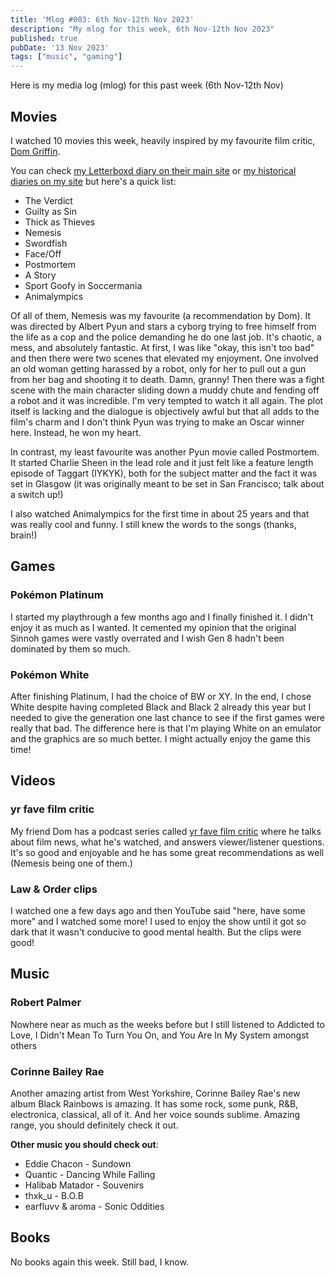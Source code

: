 ```yaml
---
title: 'Mlog #003: 6th Nov-12th Nov 2023'
description: "My mlog for this week, 6th Nov-12th Nov 2023"
published: true
pubDate: '13 Nov 2023'
tags: ["music", "gaming"]
---
```


Here is my media log (mlog) for this past week (6th Nov-12th Nov)

## Movies

I watched 10 movies this week, heavily inspired by my favourite film critic, [Dom Griffin](https://www.youtube.com/@TheArmchairAuteur).

You can check [my Letterboxd diary on their main site](https://letterboxd.com/lukealexdavis/films/diary/for/2023/11/) or [my historical diaries on my site](/letterboxd-diaries/) but here's a quick list:

* The Verdict
* Guilty as Sin
* Thick as Thieves
* Nemesis
* Swordfish
* Face/Off
* Postmortem
* A Story
* Sport Goofy in Soccermania
* Animalympics

Of all of them, Nemesis was my favourite (a recommendation by Dom). It was directed by Albert Pyun and stars a cyborg trying to free himself from the life as a cop and the police demanding he do one last job. It's chaotic, a mess, and absolutely fantastic. At first, I was like "okay, this isn't too bad" and then there were two scenes that elevated my enjoyment. One involved an old woman getting harassed by a robot, only for her to pull out a gun from her bag and shooting it to death. Damn, granny! Then there was a fight scene with the main character sliding down a muddy chute and fending off a robot and it was incredible. I'm very tempted to watch it all again. The plot itself is lacking and the dialogue is objectively awful but that all adds to the film's charm and I don't think Pyun was trying to make an Oscar winner here. Instead, he won my heart.

In contrast, my least favourite was another Pyun movie called Postmortem. It started Charlie Sheen in the lead role and it just felt like a feature length episode of Taggart (IYKYK), both for the subject matter and the fact it was set in Glasgow (it was originally meant to be set in San Francisco; talk about a switch up!)

I also watched Animalympics for the first time in about 25 years and that was really cool and funny. I still knew the words to the songs (thanks, brain!)

## Games

### Pokémon Platinum

I started my playthrough a few months ago and I finally finished it. I didn't enjoy it as much as I wanted. It cemented my opinion that the original Sinnoh games were vastly overrated and I wish Gen 8 hadn't been dominated by them so much.

### Pokémon White

After finishing Platinum, I had the choice of BW or XY. In the end, I chose White despite having completed Black and Black 2 already this year but I needed to give the generation one last chance to see if the first games were really that bad. The difference here is that I'm playing White on an emulator and the graphics are so much better. I might actually enjoy the game this time!

## Videos

### yr fave film critic

My friend Dom has a podcast series called [yr fave film critic](https://www.youtube.com/playlist?list=PLLCowZunJhB7zyFfFupbXsRrhA4a6-k4G) where he talks about film news, what he's watched, and answers viewer/listener questions. It's so good and enjoyable and he has some great recommendations as well (Nemesis being one of them.)

### Law & Order clips

I watched one a few days ago and then YouTube said "here, have some more" and I watched some more! I used to enjoy the show until it got so dark that it wasn't conducive to good mental health. But the clips were good!

## Music

### Robert Palmer

Nowhere near as much as the weeks before but I still listened to Addicted to Love, I Didn't Mean To Turn You On, and You Are In My System amongst others

### Corinne Bailey Rae

Another amazing artist from West Yorkshire, Corinne Bailey Rae's new album Black Rainbows is amazing. It has some rock, some punk, R&B, electronica, classical, all of it. And her voice sounds sublime. Amazing range, you should definitely check it out.

**Other music you should check out**:

* Eddie Chacon - Sundown
* Quantic - Dancing While Falling
* Halibab Matador - Souvenirs
* thxk_u - B.O.B
* earfluvv & aroma - Sonic Oddities

## Books

No books again this week. Still bad, I know.